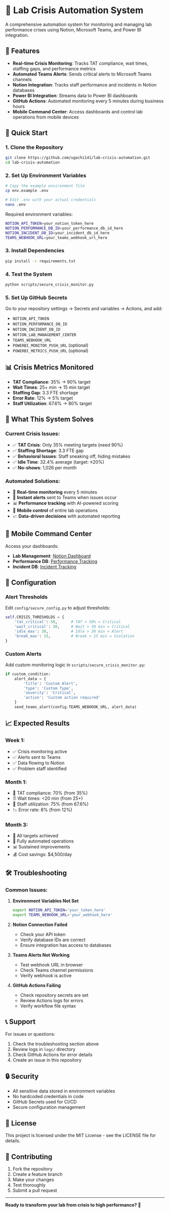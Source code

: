 # 🚨 Lab Crisis Automation System

A comprehensive automation system for monitoring and managing lab performance crises using Notion, Microsoft Teams, and Power BI integration.

## 🎯 Features

- **Real-time Crisis Monitoring**: Tracks TAT compliance, wait times, staffing gaps, and performance metrics
- **Automated Teams Alerts**: Sends critical alerts to Microsoft Teams channels
- **Notion Integration**: Tracks staff performance and incidents in Notion databases
- **Power BI Integration**: Streams data to Power BI dashboards
- **GitHub Actions**: Automated monitoring every 5 minutes during business hours
- **Mobile Command Center**: Access dashboards and control lab operations from mobile devices

## 🚀 Quick Start

### 1. Clone the Repository
```bash
git clone https://github.com/ugochi141/lab-crisis-automation.git
cd lab-crisis-automation
```

### 2. Set Up Environment Variables
```bash
# Copy the example environment file
cp env.example .env

# Edit .env with your actual credentials
nano .env
```

Required environment variables:
```bash
NOTION_API_TOKEN=your_notion_token_here
NOTION_PERFORMANCE_DB_ID=your_performance_db_id_here
NOTION_INCIDENT_DB_ID=your_incident_db_id_here
TEAMS_WEBHOOK_URL=your_teams_webhook_url_here
```

### 3. Install Dependencies
```bash
pip install -r requirements.txt
```

### 4. Test the System
```bash
python scripts/secure_crisis_monitor.py
```

### 5. Set Up GitHub Secrets
Go to your repository settings → Secrets and variables → Actions, and add:
- `NOTION_API_TOKEN`
- `NOTION_PERFORMANCE_DB_ID`
- `NOTION_INCIDENT_DB_ID`
- `NOTION_LAB_MANAGEMENT_CENTER`
- `TEAMS_WEBHOOK_URL`
- `POWERBI_MONITOR_PUSH_URL` (optional)
- `POWERBI_METRICS_PUSH_URL` (optional)

## 📊 Crisis Metrics Monitored

- **TAT Compliance**: 35% → 90% target
- **Wait Times**: 25+ min → 15 min target
- **Staffing Gap**: 3.3 FTE shortage
- **Error Rate**: 12% → 5% target
- **Staff Utilization**: 67.6% → 80% target

## 🎯 What This System Solves

### Current Crisis Issues:
- ✅ **TAT Crisis**: Only 35% meeting targets (need 90%)
- ✅ **Staffing Shortage**: 3.3 FTE gap
- ✅ **Behavioral Issues**: Staff sneaking off, hiding mistakes
- ✅ **Idle Time**: 32.4% average (target: ≤20%)
- ✅ **No-shows**: 1,026 per month

### Automated Solutions:
- 🤖 **Real-time monitoring** every 5 minutes
- 🚨 **Instant alerts** sent to Teams when issues occur
- 📊 **Performance tracking** with AI-powered scoring
- 📱 **Mobile control** of entire lab operations
- 📈 **Data-driven decisions** with automated reporting

## 📱 Mobile Command Center

Access your dashboards:
- **Lab Management**: [Notion Dashboard](https://www.notion.so/Lab-Management-Command-Center-266d222751b3818996b4ce1cf18e0913)
- **Performance DB**: [Performance Tracking](https://www.notion.so/c1500b1816b14018beabe2b826ccafe9)
- **Incident DB**: [Incident Tracking](https://www.notion.so/cf2bb4448aff4324a602cb770cbae0a2)

## 🔧 Configuration

### Alert Thresholds
Edit `config/secure_config.py` to adjust thresholds:
```python
self.CRISIS_THRESHOLDS = {
    'tat_critical': 50,      # TAT < 50% = Critical
    'wait_critical': 30,     # Wait > 30 min = Critical
    'idle_max': 30,          # Idle > 30 min = Alert
    'break_max': 15,         # Break > 15 min = Violation
}
```

### Custom Alerts
Add custom monitoring logic in `scripts/secure_crisis_monitor.py`:
```python
if custom_condition:
    alert_data = {
        'title': 'Custom Alert',
        'type': 'Custom Type',
        'severity': 'Critical',
        'action': 'Custom action required'
    }
    send_teams_alert(config.TEAMS_WEBHOOK_URL, alert_data)
```

## 📈 Expected Results

### Week 1:
- ✅ Crisis monitoring active
- ✅ Alerts sent to Teams
- ✅ Data flowing to Notion
- ✅ Problem staff identified

### Month 1:
- 🎯 TAT compliance: 70% (from 35%)
- ⏰ Wait times: <20 min (from 25+)
- 👥 Staff utilization: 75% (from 67.6%)
- 📉 Error rate: 8% (from 12%)

### Month 3:
- 🎯 All targets achieved
- 🤖 Fully automated operations
- 📊 Sustained improvements
- 💰 Cost savings: $4,500/day

## 🛠️ Troubleshooting

### Common Issues:

1. **Environment Variables Not Set**
   ```bash
   export NOTION_API_TOKEN='your_token_here'
   export TEAMS_WEBHOOK_URL='your_webhook_here'
   ```

2. **Notion Connection Failed**
   - Check your API token
   - Verify database IDs are correct
   - Ensure integration has access to databases

3. **Teams Alerts Not Working**
   - Test webhook URL in browser
   - Check Teams channel permissions
   - Verify webhook is active

4. **GitHub Actions Failing**
   - Check repository secrets are set
   - Review Actions logs for errors
   - Verify workflow file syntax

## 📞 Support

For issues or questions:
1. Check the troubleshooting section above
2. Review logs in `logs/` directory
3. Check GitHub Actions for error details
4. Create an issue in this repository

## 🔒 Security

- All sensitive data stored in environment variables
- No hardcoded credentials in code
- GitHub Secrets used for CI/CD
- Secure configuration management

## 📄 License

This project is licensed under the MIT License - see the LICENSE file for details.

## 🤝 Contributing

1. Fork the repository
2. Create a feature branch
3. Make your changes
4. Test thoroughly
5. Submit a pull request

---

**Ready to transform your lab from crisis to high performance? 🚀**
